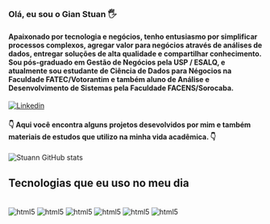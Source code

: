 ### Olá, eu sou o Gian Stuan 🖐️
#### Apaixonado por tecnologia e negócios, tenho entusiasmo por simplificar processos complexos, agregar valor para negócios através de análises de dados, entregar soluções de alta qualidade e compartilhar conhecimento. Sou pós-graduado em Gestão de Negócios pela USP / ESALQ, e atualmente sou estudante de Ciência de Dados para Négocios na Faculdade FATEC/Votorantim e também aluno de Análise e Desenvolvimento de Sistemas pela Faculdade FACENS/Sorocaba.

[![Linkedin](https://img.shields.io/badge/LinkedIn-0077B5?style=for-the-badge&logo=linkedin&logoColor=white)](https://www.linkedin.com/in/gian-stuan/)

 #### 👇 Aqui você encontra alguns projetos desevolvidos por mim e também materiais de estudos que utilizo na minha vida acadêmica. 👇

![Stuann GitHub stats](https://github-readme-stats.vercel.app/api?username=Stuann&show_icons=true&theme=transparent)  

## Tecnologias que eu uso no meu dia
<div style ="display: inline_bloc"><br/>
<img align="center"  alt="html5"src="https://img.shields.io/badge/python-3670A0?style=for-the-badge&logo=python&logoColor=ffdd54" />
<img align="center"  alt="html5"src="https://img.shields.io/badge/Microsoft_SQL_Server-CC2927?style=for-the-badge&logo=microsoft-sql-server&logoColor=white" />
<img align="center"  alt="html5"src="https://img.shields.io/badge/Visual_Studio_Code-0078D4?style=for-the-badge&logo=visual%20studio%20code&logoColor=white" />
<img align="center"  alt="html5"src="https://img.shields.io/badge/Colab-F9AB00?style=for-the-badge&logo=googlecolab&color=525252" />
<img align="center"  alt="html5"src="https://img.shields.io/badge/jupyter-%23FA0F00.svg?style=for-the-badge&logo=jupyter&logoColor=white" />
<img align="center"  alt="html5"src="https://img.shields.io/badge/power_bi-F2C811?style=for-the-badge&logo=powerbi&logoColor=black" />
<div/><br/>
  
